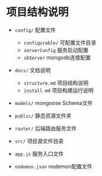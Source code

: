 # 项目结构说明

- `config/` 配置文件
  - `configurable/`  可配置文件目录
  - `serverConfig`  服务启动配置
  - `sbServer`  mongodb连接配置

- `docs/` 文档说明
  - `structure.md`  项目结构说明
  - `install.md` 项目构建运行说明

- `models/` mongoose Schema文件

- `public/` 静态资源文件夹

- `router/` 后端路由服务文件

- `src/`  项目源文件目录

- `app.js`  服务入口文件

- `nodemon.json`  nodemon配置文件